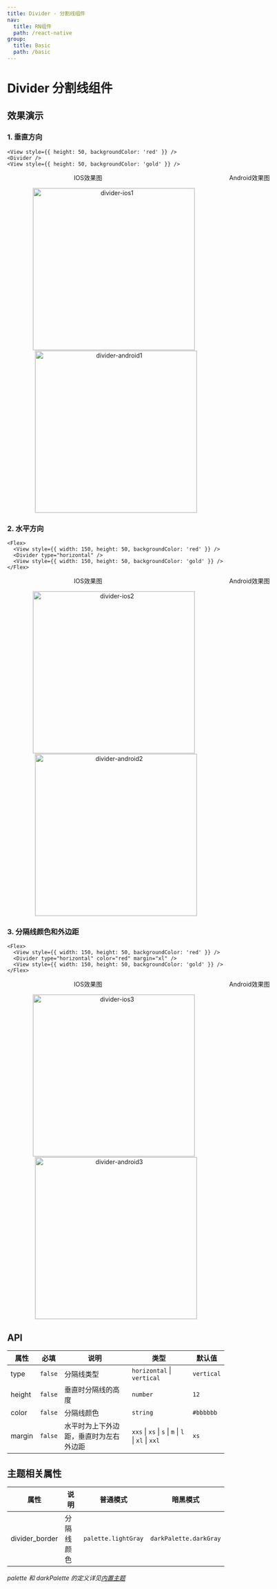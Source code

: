 ```yaml
---
title: Divider - 分割线组件
nav:
  title: RN组件
  path: /react-native
group:
  title: Basic
  path: /basic
---
```


# Divider 分割线组件

## 效果演示

### 1. 垂直方向

```tsx | pure
<View style={{ height: 50, backgroundColor: 'red' }} />
<Divider />
<View style={{ height: 50, backgroundColor: 'gold' }} />
```

<center>
  <div style="display:flex; width: 750px">
    <div style="width: 375px;">IOS效果图</div>
    <div style="width: 375px;">Android效果图</div>
  </div>
</center>
<center>
  <figure>
    <img
      alt="divider-ios1"
      src="https://td-dev-public.oss-cn-hangzhou.aliyuncs.com/maoyes-app/1607504615783880351.png"
      style="width: 375px; margin-right: 10px; border: 1px solid #ddd;"
    />
    <img
      alt="divider-android1"
      src="https://td-dev-public.oss-cn-hangzhou.aliyuncs.com/maoyes-app/1609142109636093905.png"
      style="width: 375px; border: 1px solid #ddd;"
    />
  </figure>
</center>

### 2. 水平方向

```tsx | pure
<Flex>
  <View style={{ width: 150, height: 50, backgroundColor: 'red' }} />
  <Divider type="horizontal" />
  <View style={{ width: 150, height: 50, backgroundColor: 'gold' }} />
</Flex>
```

<center>
  <div style="display:flex; width: 750px">
    <div style="width: 375px;">IOS效果图</div>
    <div style="width: 375px;">Android效果图</div>
  </div>
</center>
<center>
  <figure>
    <img
      alt="divider-ios2"
      src="https://td-dev-public.oss-cn-hangzhou.aliyuncs.com/maoyes-app/1607505755816802599.png"
      style="width: 375px; margin-right: 10px; border: 1px solid #ddd;"
    />
    <img
      alt="divider-android2"
      src="https://td-dev-public.oss-cn-hangzhou.aliyuncs.com/maoyes-app/1609142114900384432.png"
      style="width: 375px; border: 1px solid #ddd;"
    />
  </figure>
</center>

### 3. 分隔线颜色和外边距

```tsx | pure
<Flex>
  <View style={{ width: 150, height: 50, backgroundColor: 'red' }} />
  <Divider type="horizontal" color="red" margin="xl" />
  <View style={{ width: 150, height: 50, backgroundColor: 'gold' }} />
</Flex>
```

<center>
  <div style="display:flex; width: 750px">
    <div style="width: 375px;">IOS效果图</div>
    <div style="width: 375px;">Android效果图</div>
  </div>
</center>
<center>
  <figure>
    <img
      alt="divider-ios3"
      src="https://td-dev-public.oss-cn-hangzhou.aliyuncs.com/maoyes-app/1607505847133022201.png"
      style="width: 375px; margin-right: 10px; border: 1px solid #ddd;"
    />
    <img
      alt="divider-android3"
      src="https://td-dev-public.oss-cn-hangzhou.aliyuncs.com/maoyes-app/1609142119059018489.png"
      style="width: 375px; border: 1px solid #ddd;"
    />
  </figure>
</center>

## API

| 属性 | 必填 | 说明 | 类型 | 默认值 |
| --- | --- | --- | --- | --- |
| type | `false` | 分隔线类型 | `horizontal` \| `vertical` | `vertical` |
| height | `false` | 垂直时分隔线的高度 | `number` | `12` |
| color | `false` | 分隔线颜色 | `string` | `#bbbbbb` |
| margin | `false` | 水平时为上下外边距，垂直时为左右外边距 | `xxs` \| `xs` \| `s` \| `m` \| `l` \| `xl` \| `xxl` | `xs` |

## 主题相关属性

| 属性           | 说明       | 普通模式            | 暗黑模式               |
| -------------- | ---------- | ------------------- | ---------------------- |
| divider_border | 分隔线颜色 | `palette.lightGray` | `darkPalette.darkGray` |

_palette 和 darkPalette 的定义详见[内置主题](/react-native/theme)_
